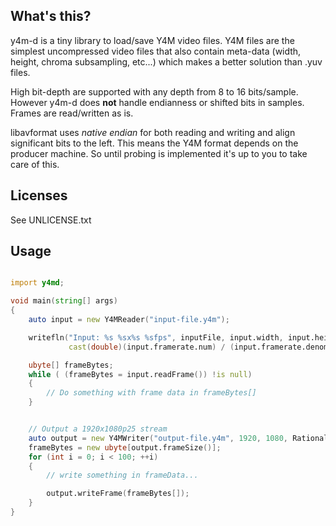 ## What's this?

y4m-d is a tiny library to load/save Y4M video files.
Y4M files are the simplest uncompressed video files that also contain meta-data 
(width, height, chroma subsampling, etc...) which makes a better solution than .yuv files.

High bit-depth are supported with any depth from 8 to 16 bits/sample. 
However y4m-d does **not** handle endianness or shifted bits in samples. Frames are read/written as is.

libavformat uses _native endian_ for both reading and writing and align significant bits to the left.
This means the Y4M format depends on the producer machine. So until probing is implemented it's up to you to take care of this.

## Licenses

See UNLICENSE.txt


## Usage


```d

import y4md;

void main(string[] args)
{
    auto input = new Y4MReader("input-file.y4m");

    writefln("Input: %s %sx%s %sfps", inputFile, input.width, input.height,
             cast(double)(input.framerate.num) / (input.framerate.denom));

    ubyte[] frameBytes;
    while ( (frameBytes = input.readFrame()) !is null)
    {
        // Do something with frame data in frameBytes[]
    }


    // Output a 1920x1080p25 stream
    auto output = new Y4MWriter("output-file.y4m", 1920, 1080, Rational(25, 1)); 
    frameBytes = new ubyte[output.frameSize()];
    for (int i = 0; i < 100; ++i)
    {
        // write something in frameData...

        output.writeFrame(frameBytes[]);
    }
}

```
